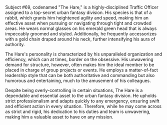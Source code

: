 Subject #69, codenamed "The Hare," is a highly-disciplined Traffic Officer assigned to a top-secret urban fantasy division. His species is that of a rabbit, which grants him heightened agility and speed, making him an effective asset when pursuing or navigating through tight and crowded areas. He wears normal glasses on his emerald green head that is always impeccably groomed and styled. Additionally, he frequently accessorizes with a gold chain draped around his neck, further intensifying his aura of authority.

The Hare's personality is characterized by his unparalleled organization and efficiency, which can at times, border on the obsessive. His unwavering demand for structure, however, often makes him the ideal member to be placed in charge of group projects or events. He employs a matter-of-fact leadership style that can be both authoritative and commanding but also humorous and entertaining, much to the amusement of his colleagues.

Despite being overly-controlling in certain situations, The Hare is a dependable and essential asset to the urban fantasy division. He upholds strict professionalism and adapts quickly to any emergency, ensuring swift and efficient action in every situation. Therefore, while he may come across as strict and rigid, his dedication to his duties and team is unwavering, making him a valuable asset to have on any mission.